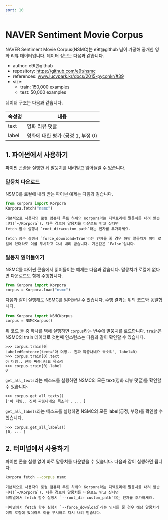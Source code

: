 ```yaml
---
sort: 10
---
```


# NAVER Sentiment Movie Corpus

NAVER Sentiment Movie Corpus(NSMC)는 e9t@github 님이 가공해 공개한 영화 리뷰 데이터입니다.
데이터 정보는 다음과 같습니다.

- author: e9t@github
- repository: https://github.com/e9t/nsmc
- references: www.lucypark.kr/docs/2015-pyconkr/#39
- size:
  - train: 150,000 examples
  - test: 50,000 examples

데이터 구조는 다음과 같습니다.

|속성명|내용|
|---|---|
|text|영화 리뷰 댓글|
|label|영화에 대한 평가 (긍정 1, 부정 0)|

## 1. 파이썬에서 사용하기

파이썬 콘솔을 실행한 뒤 말뭉치를 내려받고 읽어들일 수 있습니다.

### 말뭉치 다운로드

NSMC를 로컬에 내려 받는 파이썬 예제는 다음과 같습니다.

```python
from Korpora import Korpora
Korpora.fetch("nsmc")
```

```note
기본적으로 사용자의 로컬 컴퓨터 루트 하위의 Korpora라는 디렉토리에 말뭉치를 내려 받습니다(`~/Korpora`). 다른 경로에 말뭉치를 다운로드 받고 싶다면 
fetch 함수 실행시 `root_dir=custom_path`라는 인자를 추가하세요.
```

```tip
fetch 함수 실행시 `force_download=True`라는 인자를 줄 경우 해당 말뭉치가 이미 로컬에 있더라도 이를 무시하고 다시 내려 받습니다. 기본값은 `False`입니다.
```


### 말뭉치 읽어들이기

NSMC를 파이썬 콘솔에서 읽어들이는 예제는 다음과 같습니다.
말뭉치가 로컬에 없다면 다운로드도 함께 수행합니다.

```python
from Korpora import Korpora
corpus = Korpora.load("nsmc")
```

다음과 같이 실행해도 NSMC를 읽어들일 수 있습니다.
수행 결과는 위의 코드와 동일합니다.

```python
from Korpora import NSMCKorpus
corpus = NSMCKorpus()
```

위 코드 둘 중 하나를 택해 실행하면 `corpus`라는 변수에 말뭉치를 로드합니다.
`train`은 NSMC의 train 데이터로 첫번째 인스턴스는 다음과 같이 확인할 수 있습니다.

```
>>> corpus.train[0]
LabeledSentence(text='아 더빙.. 진짜 짜증나네요 목소리', label=0)
>>> corpus.train[0].text
아 더빙.. 진짜 짜증나네요 목소리
>>> corpus.train[0].label
0
```

`get_all_texts`라는 메소드를 실행하면 NSMC의 모든 text(영화 리뷰 댓글)를 확인할 수 있습니다.

```
>>> corpus.get_all_texts()
['아 더빙.. 진짜 짜증나네요 목소리', ... ]
```

`get_all_labels`라는 메소드를 실행하면 NSMC의 모든 label(긍정, 부정)를 확인할 수 있습니다.

```
>>> corpus.get_all_labels()
[0, ... ]
```



## 2. 터미널에서 사용하기

파이썬 콘솔 실행 없이 바로 말뭉치를 다운받을 수 있습니다.
다음과 같이 실행하면 됩니다.

```bash
korpora fetch --corpus nsmc
```

```note
기본적으로 사용자의 로컬 컴퓨터 루트 하위의 Korpora라는 디렉토리에 말뭉치를 내려 받습니다(`~/Korpora`). 다른 경로에 말뭉치를 다운로드 받고 싶다면 
터미널에서 fetch 함수 실행시 `--root_dir custom_path`라는 인자를 추가하세요.
```

```tip
터미널에서 fetch 함수 실행시 `--force_download`라는 인자를 줄 경우 해당 말뭉치가 이미 로컬에 있더라도 이를 무시하고 다시 내려 받습니다.
```